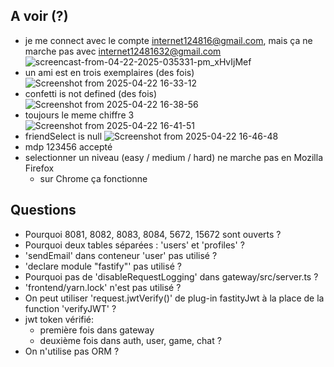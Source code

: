 ## A voir (?)
* je me connect avec le compte internet124816@gmail.com, mais ça ne marche pas avec internet12481632@gmail.com
  ![screencast-from-04-22-2025-035331-pm_xHvIjMef](https://github.com/user-attachments/assets/75af8113-374e-4598-a9ef-06eb0cb1fab6)
* un ami est en trois exemplaires (des fois)
  ![Screenshot from 2025-04-22 16-33-12](https://github.com/user-attachments/assets/6597f50f-8f22-42d1-af2d-04172e049f0f)
* confetti is not defined (des fois)
  ![Screenshot from 2025-04-22 16-38-56](https://github.com/user-attachments/assets/238a201e-b399-4e2b-aba1-21a2ea6b64c7)
* toujours le meme chiffre 3  
  ![Screenshot from 2025-04-22 16-41-51](https://github.com/user-attachments/assets/5784b356-b2bb-4714-af2c-dc869f84d834)
* friendSelect is null
  ![Screenshot from 2025-04-22 16-46-48](https://github.com/user-attachments/assets/86c15633-4529-4cd3-995e-dac8c8ccfe52)
* mdp 123456 accepté
* selectionner un niveau (easy / medium / hard) ne marche pas en Mozilla Firefox
  + sur Chrome ça fonctionne   

## Questions
* Pourquoi 8081, 8082, 8083, 8084, 5672, 15672 sont ouverts ?
* Pourquoi deux tables séparées : 'users' et 'profiles' ?
* 'sendEmail' dans conteneur 'user' pas utilisé ?
* 'declare module "fastify"' pas utilisé ?
* Pourquoi pas de 'disableRequestLogging' dans gateway/src/server.ts ?
* 'frontend/yarn.lock' n'est pas utilisé ?
* On peut utiliser 'request.jwtVerify()' de plug-in fastityJwt à la place de la function 'verifyJWT' ?
* jwt token vérifié:
  + première fois dans gateway
  + deuxième fois dans auth, user, game, chat ?
* On n'utilise pas ORM ?

